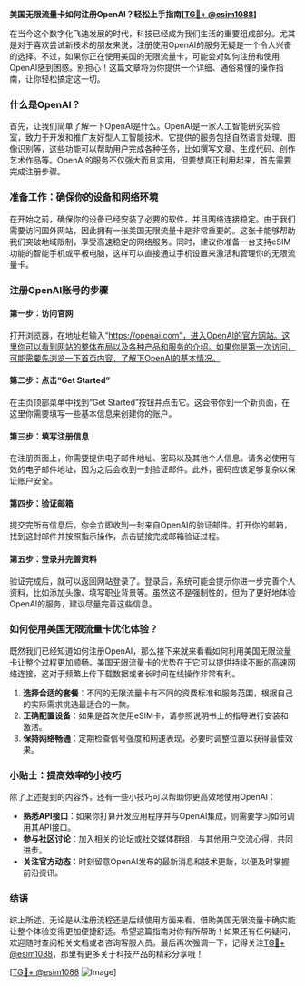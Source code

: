 **美国无限流量卡如何注册OpenAI？轻松上手指南[[TG💪+ @esim1088](https://t.me/s/esim1088)]**

在当今这个数字化飞速发展的时代，科技已经成为我们生活的重要组成部分。尤其是对于喜欢尝试新技术的朋友来说，注册使用OpenAI的服务无疑是一个令人兴奋的选择。不过，如果你正在使用美国的无限流量卡，可能会对如何注册和使用OpenAI感到困惑。别担心！这篇文章将为你提供一个详细、通俗易懂的操作指南，让你轻松搞定这一切。

### 什么是OpenAI？

首先，让我们简单了解一下OpenAI是什么。OpenAI是一家人工智能研究实验室，致力于开发和推广友好型人工智能技术。它提供的服务包括自然语言处理、图像识别等，这些功能可以帮助用户完成各种任务，比如撰写文章、生成代码、创作艺术作品等。OpenAI的服务不仅强大而且实用，但要想真正利用起来，首先需要完成注册步骤。

### 准备工作：确保你的设备和网络环境

在开始之前，确保你的设备已经安装了必要的软件，并且网络连接稳定。由于我们需要访问国外网站，因此拥有一张美国无限流量卡是非常重要的。这张卡能够帮助我们突破地域限制，享受高速稳定的网络服务。同时，建议你准备一台支持eSIM功能的智能手机或平板电脑，这样可以直接通过手机设置来激活和管理你的无限流量卡。

### 注册OpenAI账号的步骤

#### 第一步：访问官网
打开浏览器，在地址栏输入“https://openai.com”，进入OpenAI的官方网站。这里你可以看到网站的整体布局以及各种产品和服务的介绍。如果你是第一次访问，可能需要先浏览一下首页内容，了解下OpenAI的基本情况。

#### 第二步：点击“Get Started”
在主页顶部菜单中找到“Get Started”按钮并点击它。这会带你到一个新页面，在这里你需要填写一些基本信息来创建你的账户。

#### 第三步：填写注册信息
在注册页面上，你需要提供电子邮件地址、密码以及其他个人信息。请务必使用有效的电子邮件地址，因为之后会收到一封验证邮件。此外，密码应该足够复杂以保证账户安全。

#### 第四步：验证邮箱
提交完所有信息后，你会立即收到一封来自OpenAI的验证邮件。打开你的邮箱，找到这封邮件并按照指示操作，点击链接完成邮箱验证过程。

#### 第五步：登录并完善资料
验证完成后，就可以返回网站登录了。登录后，系统可能会提示你进一步完善个人资料，比如添加头像、填写职业背景等。虽然这不是强制性的，但为了更好地体验OpenAI的服务，建议尽量完善这些信息。

### 如何使用美国无限流量卡优化体验？

既然我们已经知道如何注册OpenAI，那么接下来就来看看如何利用美国无限流量卡让整个过程更加顺畅。美国无限流量卡的优势在于它可以提供持续不断的高速网络连接，这对于频繁上传下载数据或者长时间在线操作非常有利。

1. **选择合适的套餐**：不同的无限流量卡有不同的资费标准和服务范围，根据自己的实际需求挑选最适合的一款。
2. **正确配置设备**：如果是首次使用eSIM卡，请参照说明书上的指导进行安装和激活。
3. **保持网络畅通**：定期检查信号强度和网速表现，必要时调整位置以获得最佳效果。

### 小贴士：提高效率的小技巧

除了上述提到的内容外，还有一些小技巧可以帮助你更高效地使用OpenAI：
- **熟悉API接口**：如果你打算开发应用程序并与OpenAI集成，则需要学习如何调用其API接口。
- **参与社区讨论**：加入相关的论坛或社交媒体群组，与其他用户交流心得，共同进步。
- **关注官方动态**：时刻留意OpenAI发布的最新消息和技术更新，以便及时掌握前沿资讯。

### 结语

综上所述，无论是从注册流程还是后续使用方面来看，借助美国无限流量卡确实能让整个体验变得更加便捷舒适。希望这篇指南对你有所帮助！如果还有任何疑问，欢迎随时查阅相关文档或者咨询客服人员。最后再次强调一下，记得关注[TG💪+ @esim1088](https://t.me/s/esim1088)，那里有更多关于科技产品的精彩分享哦！

[[TG💪+ @esim1088](https://t.me/s/esim1088) ![Image](https://i.postimg.cc/4NQfJmqS/Snipaste-2025-05-13-00-14-12.png)]
